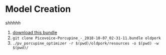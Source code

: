 # Model Creation

*shhhhh*

1. [download this bundle](https://archive.org/download/github.com-Picovoice-Porcupine_-_2018-10-07_02-31-11/Picovoice-Porcupine_-_2018-10-07_02-31-11.bundle)
2. `git clone Picovoice-Porcupine_-_2018-10-07_02-31-11.bundle oldpork`
3. `./pv_porcupine_optimizer -r $(pwd)/oldpork/resources -o $(pwd) -w $(pwd)/`
